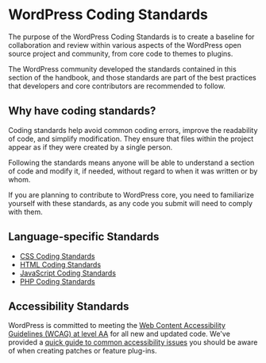 # WordPress Coding Standards

The purpose of the WordPress Coding Standards is to create a baseline for collaboration and review within various aspects of the WordPress open source project and community, from core code to themes to plugins.

The WordPress community developed the standards contained in this section of the handbook, and those standards are part of the best practices that developers and core contributors are recommended to follow.
<h2>Why have coding standards?</h2>
Coding standards help avoid common coding errors, improve the readability of code, and simplify modification. They ensure that files within the project appear as if they were created by a single person.

Following the standards means anyone will be able to understand a section of code and modify it, if needed, without regard to when it was written or by whom.

If you are planning to contribute to WordPress core, you need to familiarize yourself with these standards, as any code you submit will need to comply with them.

<h2>Language-specific Standards</h2>
<ul>
		<li><a href="https://make.wordpress.org/core/handbook/best-practices/coding-standards/css/">CSS Coding Standards</a></li>
		<li><a href="https://make.wordpress.org/core/handbook/best-practices/coding-standards/html/">HTML Coding Standards</a></li>
		<li><a href="https://make.wordpress.org/core/handbook/best-practices/coding-standards/javascript/">JavaScript Coding Standards</a></li>
		<li><a href="https://make.wordpress.org/core/handbook/best-practices/coding-standards/php/">PHP Coding Standards</a></li>
</ul>

<h2>Accessibility Standards</h2>

WordPress is committed to meeting the <a href="https://www.w3.org/TR/WCAG20/">Web Content Accessibility Guidelines (WCAG) at level AA</a> for all new and updated code. We've provided a <a href="https://make.wordpress.org/core/handbook/best-practices/coding-standards/accessibility-coding-standards/">quick guide to common accessibility issues</a> you should be aware of when creating patches or feature plug-ins. 
